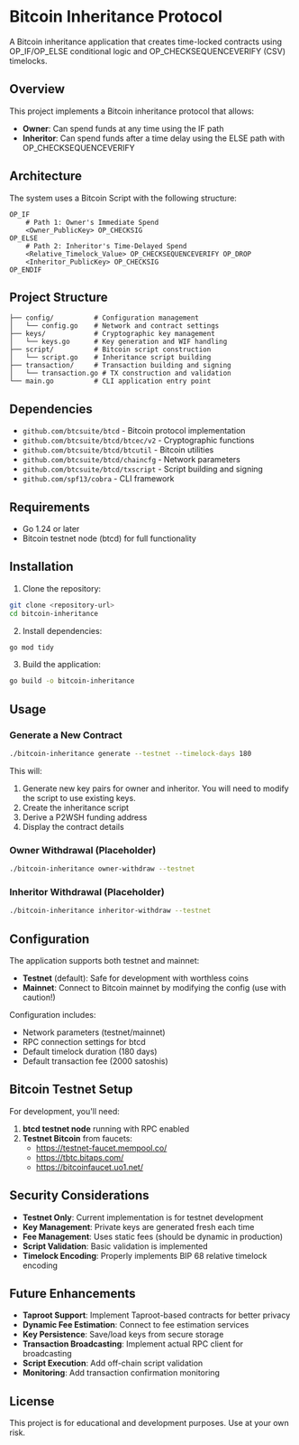 # Bitcoin Inheritance Protocol

A Bitcoin inheritance application that creates time-locked contracts using OP_IF/OP_ELSE conditional logic and OP_CHECKSEQUENCEVERIFY (CSV) timelocks.

## Overview

This project implements a Bitcoin inheritance protocol that allows:
- **Owner**: Can spend funds at any time using the IF path
- **Inheritor**: Can spend funds after a time delay using the ELSE path with OP_CHECKSEQUENCEVERIFY

## Architecture

The system uses a Bitcoin Script with the following structure:

```
OP_IF
    # Path 1: Owner's Immediate Spend
    <Owner_PublicKey> OP_CHECKSIG
OP_ELSE
    # Path 2: Inheritor's Time-Delayed Spend
    <Relative_Timelock_Value> OP_CHECKSEQUENCEVERIFY OP_DROP
    <Inheritor_PublicKey> OP_CHECKSIG
OP_ENDIF
```

## Project Structure

```
├── config/          # Configuration management
│   └── config.go    # Network and contract settings
├── keys/            # Cryptographic key management
│   └── keys.go      # Key generation and WIF handling
├── script/          # Bitcoin script construction
│   └── script.go    # Inheritance script building
├── transaction/     # Transaction building and signing
│   └── transaction.go # TX construction and validation
└── main.go          # CLI application entry point
```

## Dependencies

- `github.com/btcsuite/btcd` - Bitcoin protocol implementation
- `github.com/btcsuite/btcd/btcec/v2` - Cryptographic functions
- `github.com/btcsuite/btcd/btcutil` - Bitcoin utilities
- `github.com/btcsuite/btcd/chaincfg` - Network parameters
- `github.com/btcsuite/btcd/txscript` - Script building and signing
- `github.com/spf13/cobra` - CLI framework

## Requirements

- Go 1.24 or later
- Bitcoin testnet node (btcd) for full functionality

## Installation

1. Clone the repository:
```bash
git clone <repository-url>
cd bitcoin-inheritance
```

2. Install dependencies:
```bash
go mod tidy
```

3. Build the application:
```bash
go build -o bitcoin-inheritance
```

## Usage

### Generate a New Contract

```bash
./bitcoin-inheritance generate --testnet --timelock-days 180
```

This will:
1. Generate new key pairs for owner and inheritor. You will need to modify the script to use existing keys.
2. Create the inheritance script
3. Derive a P2WSH funding address
4. Display the contract details

### Owner Withdrawal (Placeholder)

```bash
./bitcoin-inheritance owner-withdraw --testnet
```

### Inheritor Withdrawal (Placeholder)

```bash
./bitcoin-inheritance inheritor-withdraw --testnet
```

## Configuration

The application supports both testnet and mainnet:

- **Testnet** (default): Safe for development with worthless coins
- **Mainnet**: Connect to Bitcoin mainnet by modifying the config (use with caution!)

Configuration includes:
- Network parameters (testnet/mainnet)
- RPC connection settings for btcd
- Default timelock duration (180 days)
- Default transaction fee (2000 satoshis)

## Bitcoin Testnet Setup

For development, you'll need:

1. **btcd testnet node** running with RPC enabled
2. **Testnet Bitcoin** from faucets:
   - https://testnet-faucet.mempool.co/
   - https://tbtc.bitaps.com/
   - https://bitcoinfaucet.uo1.net/

## Security Considerations

- **Testnet Only**: Current implementation is for testnet development
- **Key Management**: Private keys are generated fresh each time
- **Fee Management**: Uses static fees (should be dynamic in production)
- **Script Validation**: Basic validation is implemented
- **Timelock Encoding**: Properly implements BIP 68 relative timelock encoding

## Future Enhancements

- **Taproot Support**: Implement Taproot-based contracts for better privacy
- **Dynamic Fee Estimation**: Connect to fee estimation services
- **Key Persistence**: Save/load keys from secure storage
- **Transaction Broadcasting**: Implement actual RPC client for broadcasting
- **Script Execution**: Add off-chain script validation
- **Monitoring**: Add transaction confirmation monitoring

## License

This project is for educational and development purposes. Use at your own risk.
